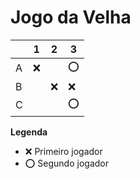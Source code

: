 # Jogo da Velha

|   | 1 | 2 | 3 |
|---|---|---|---|
| A |❌ |   |⭕ |
| B |   |❌ |❌ |
| C |   |   | ⭕|

**Legenda**

- ❌ Primeiro jogador 
- ⭕ Segundo jogador